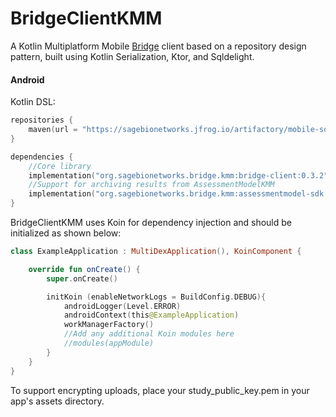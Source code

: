 # BridgeClientKMM
A Kotlin Multiplatform Mobile [Bridge](https://developer.sagebridge.org/index.html) client based on a repository design pattern, built using Kotlin Serialization, Ktor, and Sqldelight.
#### Android

Kotlin DSL:

```kotlin
repositories {
    maven(url = "https://sagebionetworks.jfrog.io/artifactory/mobile-sdks/")
}

dependencies {
    //Core library
    implementation("org.sagebionetworks.bridge.kmm:bridge-client:0.3.2")
    //Support for archiving results from AssessmentModelKMM
    implementation("org.sagebionetworks.bridge.kmm:assessmentmodel-sdk:0.3.2")
}
```

BridgeClientKMM uses Koin for dependency injection and should be initialized as shown below:
```kotlin
class ExampleApplication : MultiDexApplication(), KoinComponent {

    override fun onCreate() {
        super.onCreate()

        initKoin (enableNetworkLogs = BuildConfig.DEBUG){
            androidLogger(Level.ERROR)
            androidContext(this@ExampleApplication)
            workManagerFactory()
            //Add any additional Koin modules here
            //modules(appModule)
        }
    }
}
```
To support encrypting uploads, place your study_public_key.pem in your app's assets directory.
